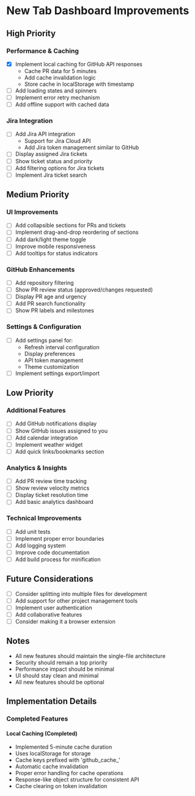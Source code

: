 # New Tab Dashboard Improvements

## High Priority

### Performance & Caching
- [x] Implement local caching for GitHub API responses
  - Cache PR data for 5 minutes
  - Add cache invalidation logic
  - Store cache in localStorage with timestamp
- [ ] Add loading states and spinners
- [ ] Implement error retry mechanism
- [ ] Add offline support with cached data

### Jira Integration
- [ ] Add Jira API integration
  - Support for Jira Cloud API
  - Add Jira token management similar to GitHub
- [ ] Display assigned Jira tickets
- [ ] Show ticket status and priority
- [ ] Add filtering options for Jira tickets
- [ ] Implement Jira ticket search

## Medium Priority

### UI Improvements
- [ ] Add collapsible sections for PRs and tickets
- [ ] Implement drag-and-drop reordering of sections
- [ ] Add dark/light theme toggle
- [ ] Improve mobile responsiveness
- [ ] Add tooltips for status indicators

### GitHub Enhancements
- [ ] Add repository filtering
- [ ] Show PR review status (approved/changes requested)
- [ ] Display PR age and urgency
- [ ] Add PR search functionality
- [ ] Show PR labels and milestones

### Settings & Configuration
- [ ] Add settings panel for:
  - Refresh interval configuration
  - Display preferences
  - API token management
  - Theme customization
- [ ] Implement settings export/import

## Low Priority

### Additional Features
- [ ] Add GitHub notifications display
- [ ] Show GitHub issues assigned to you
- [ ] Add calendar integration
- [ ] Implement weather widget
- [ ] Add quick links/bookmarks section

### Analytics & Insights
- [ ] Add PR review time tracking
- [ ] Show review velocity metrics
- [ ] Display ticket resolution time
- [ ] Add basic analytics dashboard

### Technical Improvements
- [ ] Add unit tests
- [ ] Implement proper error boundaries
- [ ] Add logging system
- [ ] Improve code documentation
- [ ] Add build process for minification

## Future Considerations
- [ ] Consider splitting into multiple files for development
- [ ] Add support for other project management tools
- [ ] Implement user authentication
- [ ] Add collaborative features
- [ ] Consider making it a browser extension

## Notes
- All new features should maintain the single-file architecture
- Security should remain a top priority
- Performance impact should be minimal
- UI should stay clean and minimal
- All new features should be optional

## Implementation Details

### Completed Features

#### Local Caching (Completed)
- Implemented 5-minute cache duration
- Uses localStorage for storage
- Cache keys prefixed with 'github_cache_'
- Automatic cache invalidation
- Proper error handling for cache operations
- Response-like object structure for consistent API
- Cache clearing on token invalidation 